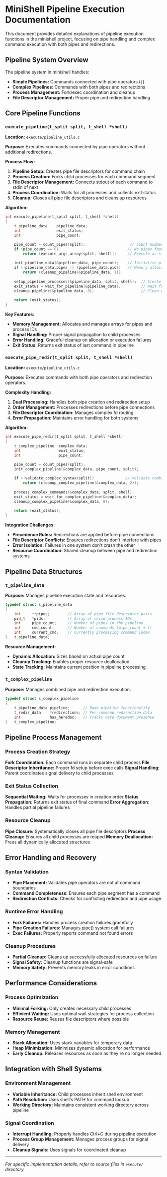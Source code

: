 # MiniShell Pipeline Execution Documentation

This document provides detailed explanations of pipeline execution functions in the minishell project, focusing on pipe handling and complex command execution with both pipes and redirections.

## Pipeline System Overview

The pipeline system in minishell handles:
- **Simple Pipelines:** Commands connected with pipe operators (`|`)
- **Complex Pipelines:** Commands with both pipes and redirections
- **Process Management:** Fork/exec coordination and cleanup
- **File Descriptor Management:** Proper pipe and redirection handling

## Core Pipeline Functions

### `execute_pipeline(t_split split, t_shell *shell)`
**Location:** `execute/pipeline_utils.c`

**Purpose:** Executes commands connected by pipe operators without additional redirections.

**Process Flow:**
1. **Pipeline Setup:** Creates pipe file descriptors for command chain
2. **Process Creation:** Forks child processes for each command segment
3. **File Descriptor Management:** Connects stdout of each command to stdin of next
4. **Process Coordination:** Waits for all processes and collects exit status
5. **Cleanup:** Closes all pipe file descriptors and cleans up resources

**Algorithm:**
```c
int execute_pipeline(t_split split, t_shell *shell)
{
    t_pipeline_data    pipeline_data;
    int                exit_status;
    int                pipe_count;

    pipe_count = count_pipes(split);                    // Count number of pipes
    if (pipe_count == 0)                               // No pipes found
        return (execute_args_array(split, shell));     // Execute as single command
    
    init_pipeline_data(&pipeline_data, pipe_count);    // Initialize pipeline structure
    if (!pipeline_data.pipes || !pipeline_data.pids)   // Memory allocation failed
        return (cleanup_pipeline(&pipeline_data, 1));
    
    setup_pipeline_processes(&pipeline_data, split, shell);  // Create all processes
    exit_status = wait_for_pipeline(&pipeline_data);         // Wait for completion
    cleanup_pipeline(&pipeline_data, 0);                     // Clean up resources
    
    return (exit_status);
}
```

**Key Features:**
- **Memory Management:** Allocates and manages arrays for pipes and process IDs
- **Signal Handling:** Proper signal propagation to child processes
- **Error Handling:** Graceful cleanup on allocation or execution failures
- **Exit Status:** Returns exit status of last command in pipeline

### `execute_pipe_redir(t_split split, t_shell *shell)`
**Location:** `execute/pipeline_utils.c`

**Purpose:** Executes commands with both pipe operators and redirection operators.

**Complexity Handling:**
1. **Dual Processing:** Handles both pipe creation and redirection setup
2. **Order Management:** Processes redirections before pipe connections
3. **File Descriptor Coordination:** Manages complex fd routing
4. **Error Propagation:** Maintains error handling for both systems

**Algorithm:**
```c
int execute_pipe_redir(t_split split, t_shell *shell)
{
    t_complex_pipeline  complex_data;
    int                 exit_status;
    int                 pipe_count;

    pipe_count = count_pipes(split);
    init_complex_pipeline(&complex_data, pipe_count, split);
    
    if (!validate_complex_syntax(split))              // Validate combined syntax
        return (cleanup_complex_pipeline(&complex_data, 2));
    
    process_complex_commands(&complex_data, split, shell);
    exit_status = wait_for_complex_pipeline(&complex_data);
    cleanup_complex_pipeline(&complex_data, 0);
    
    return (exit_status);
}
```

**Integration Challenges:**
- **Precedence Rules:** Redirections are applied before pipe connections
- **File Descriptor Conflicts:** Ensures redirections don't interfere with pipes
- **Error Isolation:** Failures in one system don't crash the other
- **Resource Coordination:** Shared cleanup between pipe and redirection systems

## Pipeline Data Structures

### `t_pipeline_data`
**Purpose:** Manages pipeline execution state and resources.

```c
typedef struct s_pipeline_data
{
    int     **pipes;        // Array of pipe file descriptor pairs
    pid_t   *pids;          // Array of child process IDs
    int     pipe_count;     // Number of pipes in the pipeline
    int     cmd_count;      // Number of commands (pipe_count + 1)
    int     current_cmd;    // Currently processing command index
}   t_pipeline_data;
```

**Resource Management:**
- **Dynamic Allocation:** Sizes based on actual pipe count
- **Cleanup Tracking:** Enables proper resource deallocation
- **State Tracking:** Maintains current position in pipeline processing

### `t_complex_pipeline`
**Purpose:** Manages combined pipe and redirection execution.

```c
typedef struct s_complex_pipeline
{
    t_pipeline_data pipeline;      // Base pipeline functionality
    t_redir_data    *redirections; // Per-command redirection data
    int             has_heredoc;   // Tracks here document presence
}   t_complex_pipeline;
```

## Pipeline Process Management

### Process Creation Strategy
**Fork Coordination:** Each command runs in separate child process
**File Descriptor Inheritance:** Proper fd setup before exec calls
**Signal Handling:** Parent coordinates signal delivery to child processes

### Exit Status Collection
**Sequential Waiting:** Waits for processes in creation order
**Status Propagation:** Returns exit status of final command
**Error Aggregation:** Handles partial pipeline failures

### Resource Cleanup
**Pipe Closure:** Systematically closes all pipe file descriptors
**Process Cleanup:** Ensures all child processes are reaped
**Memory Deallocation:** Frees all dynamically allocated structures

## Error Handling and Recovery

### Syntax Validation
- **Pipe Placement:** Validates pipe operators are not at command boundaries
- **Command Completeness:** Ensures each pipe segment has a command
- **Redirection Conflicts:** Checks for conflicting redirection and pipe usage

### Runtime Error Handling
- **Fork Failures:** Handles process creation failures gracefully
- **Pipe Creation Failures:** Manages pipe() system call failures
- **Exec Failures:** Properly reports command not found errors

### Cleanup Procedures
- **Partial Cleanup:** Cleans up successfully allocated resources on failure
- **Signal Safety:** Cleanup functions are signal-safe
- **Memory Safety:** Prevents memory leaks in error conditions

## Performance Considerations

### Process Optimization
- **Minimal Forking:** Only creates necessary child processes
- **Efficient Waiting:** Uses optimal wait strategies for process collection
- **Resource Reuse:** Reuses file descriptors where possible

### Memory Management
- **Stack Allocation:** Uses stack variables for temporary data
- **Heap Minimization:** Minimizes dynamic allocation for performance
- **Early Cleanup:** Releases resources as soon as they're no longer needed

## Integration with Shell Systems

### Environment Management
- **Variable Inheritance:** Child processes inherit shell environment
- **Path Resolution:** Uses shell's PATH for command lookup
- **Working Directory:** Maintains consistent working directory across pipeline

### Signal Coordination
- **Interrupt Handling:** Properly handles Ctrl+C during pipeline execution
- **Process Group Management:** Manages process groups for signal delivery
- **Cleanup Signals:** Uses signals for coordinated cleanup

---

*For specific implementation details, refer to source files in `execute/` directory.*
